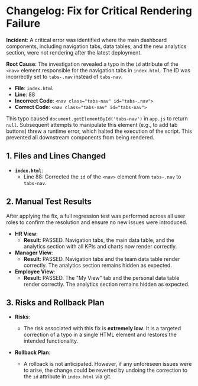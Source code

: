 # Changelog: Fix for Critical Rendering Failure

**Incident**: A critical error was identified where the main dashboard components, including navigation tabs, data tables, and the new analytics section, were not rendering after the latest deployment.

**Root Cause**: The investigation revealed a typo in the `id` attribute of the `<nav>` element responsible for the navigation tabs in `index.html`. The ID was incorrectly set to `tabs-.nav` instead of `tabs-nav`.

- **File**: `index.html`
- **Line**: 88
- **Incorrect Code**: `<nav class="tabs-nav" id="tabs-.nav">`
- **Correct Code**: `<nav class="tabs-nav" id="tabs-nav">`

This typo caused `document.getElementById('tabs-nav')` in `app.js` to return `null`. Subsequent attempts to manipulate this element (e.g., to add tab buttons) threw a runtime error, which halted the execution of the script. This prevented all downstream components from being rendered.

## 1. Files and Lines Changed

- **`index.html`**:
  - Line 88: Corrected the `id` of the `<nav>` element from `tabs-.nav` to `tabs-nav`.

## 2. Manual Test Results

After applying the fix, a full regression test was performed across all user roles to confirm the resolution and ensure no new issues were introduced.

- **HR View**:
  - **Result**: PASSED. Navigation tabs, the main data table, and the analytics section with all KPIs and charts now render correctly.
- **Manager View**:
  - **Result**: PASSED. Navigation tabs and the team data table render correctly. The analytics section remains hidden as expected.
- **Employee View**:
  - **Result**: PASSED. The "My View" tab and the personal data table render correctly. The analytics section remains hidden as expected.

## 3. Risks and Rollback Plan

- **Risks**:
  - The risk associated with this fix is **extremely low**. It is a targeted correction of a typo in a single HTML element and restores the intended functionality.

- **Rollback Plan**:
  - A rollback is not anticipated. However, if any unforeseen issues were to arise, the change could be reverted by undoing the correction to the `id` attribute in `index.html` via git.
